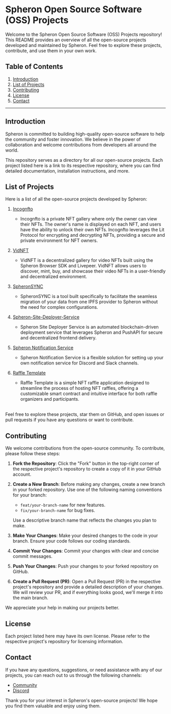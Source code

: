 # Spheron Open Source Software (OSS) Projects

Welcome to the Spheron Open Source Software (OSS) Projects repository! This README provides an overview of all the open-source projects developed and maintained by Spheron. Feel free to explore these projects, contribute, and use them in your own work.

## Table of Contents

1. [Introduction](#introduction)
2. [List of Projects](#list-of-projects)
3. [Contributing](#contributing)
4. [License](#license)
5. [Contact](#contact)

---

## Introduction

Spheron is committed to building high-quality open-source software to help the community and foster innovation. We believe in the power of collaboration and welcome contributions from developers all around the world.

This repository serves as a directory for all our open-source projects. Each project listed here is a link to its respective repository, where you can find detailed documentation, installation instructions, and more.

## List of Projects

Here is a list of all the open-source projects developed by Spheron:

1. [Incognfto](https://github.com/spheronFdn/incognfto)
   - Incognfto is a private NFT gallery where only the owner can view their NFTs. The owner's name is displayed on each NFT, and users have the ability to unlock their own NFTs. Incognfto leverages the Lit Protocol for encrypting and decrypting NFTs, providing a secure and private environment for NFT owners.
   
2. [VidNFT](https://github.com/spheronFdn/VidNFT)
   - VidNFT is a decentralized gallery for video NFTs built using the Spheron Browser SDK and Livepeer. VidNFT allows users to discover, mint, buy, and showcase their video NFTs in a user-friendly and decentralized environment.

3. [SpheronSYNC](https://github.com/spheronFdn/SpheronSYNC)
   - SpheronSYNC is a tool built specifically to facilitate the seamless migration of your data from one IPFS provider to Spheron without the need for complex configurations.

4. [Spheron-Site-Deployer-Service](https://github.com/spheronFdn/spheron-site-deployer-service)
   - Spheron Site Deployer Service is an automated blockchain-driven deployment service that leverages Spheron and PushAPI for secure and decentralized frontend delivery.
  
5. [Spheron Notification Service](https://github.com/spheronFdn/spheron-notification-service)
   - Spheron Notification Service is a flexible solution for setting up your own notification service for Discord and Slack channels.
  
6. [Raffle Template](https://github.com/spheronFdn/raffle-template)
   - Raffle Template is a simple NFT raffle application designed to streamline the process of hosting NFT raffles, offering a customizable smart contract and intuitive interface for both raffle organizers and participants.

<br/>   
Feel free to explore these projects, star them on GitHub, and open issues or pull requests if you have any questions or want to contribute.

## Contributing

We welcome contributions from the open-source community. To contribute, please follow these steps:

1. **Fork the Repository**: Click the "Fork" button in the top-right corner of the respective project's repository to create a copy of it in your GitHub account.

2. **Create a New Branch**: Before making any changes, create a new branch in your forked repository. Use one of the following naming conventions for your branch:
   - `feat/your-branch-name` for new features.
   - `fix/your-branch-name` for bug fixes.
   
   Use a descriptive branch name that reflects the changes you plan to make.

3. **Make Your Changes**: Make your desired changes to the code in your branch. Ensure your code follows our coding standards.

4. **Commit Your Changes**: Commit your changes with clear and concise commit messages.

5. **Push Your Changes**: Push your changes to your forked repository on GitHub.

6. **Create a Pull Request (PR)**: Open a Pull Request (PR) in the respective project's repository and provide a detailed description of your changes. We will review your PR, and if everything looks good, we'll merge it into the main branch.

We appreciate your help in making our projects better.

## License

Each project listed here may have its own license. Please refer to the respective project's repository for licensing information.

## Contact

If you have any questions, suggestions, or need assistance with any of our projects, you can reach out to us through the following channels:

- [Community](https://community.spheron.network/)
- [Discord](https://discord.com/invite/ahxuCtm)

Thank you for your interest in Spheron's open-source projects! We hope you find them valuable and enjoy using them.
